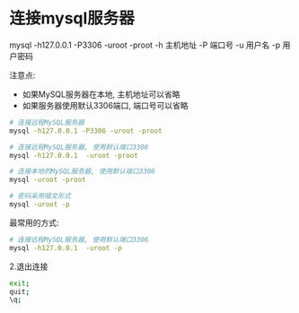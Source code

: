 # 连接mysql服务器
mysql -h127.0.0.1 -P3306 -uroot -proot
-h 主机地址
-P 端口号
-u 用户名
-p 用户密码

注意点:
* 如果MySQL服务器在本地, 主机地址可以省略
* 如果服务器使用默认3306端口, 端口号可以省略

```bash
# 连接远程MySQL服务器
mysql -h127.0.0.1 -P3306 -uroot -proot

# 连接远程MySQL服务器, 使用默认端口3306
mysql -h127.0.0.1  -uroot -proot

# 连接本地的MySQL服务器, 使用默认端口3306
mysql -uroot -proot

# 密码采用暗文形式
mysql -uroot -p
```

最常用的方式:
```bash
# 连接远程MySQL服务器, 使用默认端口3306
mysql -h127.0.0.1  -uroot -p
```

2.退出连接
```bash
exit;
quit;
\q;
```